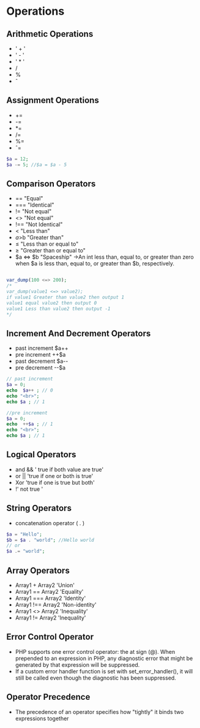  # Operations
 ## Arithmetic Operations
 - ' + '
 - ' - '
 - ' * '
 - /
 - %
 - ˆ

 ## Assignment Operations
 - +=
 - -=
 - *=
 - /=
 - %=
 - ˆ=

 ```php
 $a = 12;
 $a -= 5; //$a = $a - 5
 ```
 ## Comparison Operators 
 - == "Equal"
 - === "Identical"
 - != "Not equal"
 - <> "Not equal"
 - !== "Not Identical"
 - < "Less than"
 - $a >$b "Greater than"
 - ≤ "Less than or equal to"
 - ≥ "Greater than or equal to"
 - $a <=> $b "Spaceship" ->An int less than, equal to, or greater than zero when $a is less than, equal to, or greater than $b, respectively.
 
 ```php
 
 var_dump(100 <=> 200);
 /* 
 var_dump(value1 <=> value2);
 if value1 Greater than value2 then output 1
 value1 equal value2 then output 0
 value1 Less than value2 then output -1
 */

 ```
 ##  Increment And Decrement Operators
 - past increment $a++
 - pre increment ++$a
 - past decrement $a--
 - pre decrement --$a

 ```php
 // past increment 
 $a = 0;
 echo  $a++ ; // 0
 echo "<br>";
 echo $a ; // 1
 ```
 ```php
 //pre increment 
 $a = 0;
 echo  ++$a ; // 1
 echo "<br>";
 echo $a ; // 1
 ```
 ##  Logical Operators
 - and && ' true if both value are true'
 - or || 'true if one or both is true'
 - Xor 'true if one is true  but both'
 - !' not true '
 ## String Operators
 -  concatenation operator ( . )
 ```php
 $a = "Hello";
 $b = $a . "world"; //Hello world
 // or
 $a .= "world";
 ```
 ## Array Operators
 - Array1 + Array2 'Union'
 - Array1 == Array2 'Equality'
 - Array1 === Array2 'Identity'
 - Array1 !== Array2 'Non-identity'
 - Array1 <> Array2 'Inequality'
 - Array1 != Array2 'Inequality'
 
 
 ## Error Control Operator
 - PHP supports one error control operator: the at sign (@). When prepended to an expression in PHP, any diagnostic error that might be generated by that expression will be suppressed.
 - If a custom error handler function is set with set_error_handler(), it will still be called even though the diagnostic has been suppressed.

 ## Operator Precedence
 - The precedence of an operator specifies how "tightly" it binds two expressions together